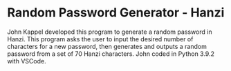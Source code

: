 # Random Password Generator - Hanzi
John Kappel developed this program to generate a random password in Hanzi.  This program asks the user to input the desired number of characters for a new password, then generates and outputs a random password from a set of 70 Hanzi characters. John coded in Python 3.9.2 with VSCode.
